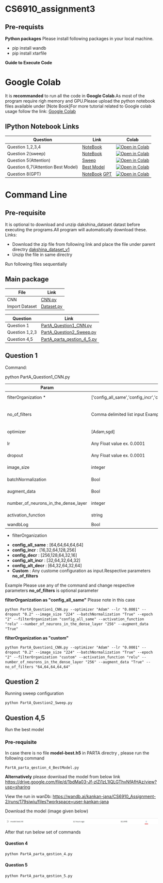 # CS6910_assignment3

## Pre-requists 

**Python packages**	
Please install following packages in your local machine.
- pip install wandb
- pip install xtarfile


**Guide to Execute Code**
# 
# Google Colab

 It is **recommanded** to run all the code in **Google Colab**.As most of the program require righ memory and GPU.Please upload the python notebook files available under [Note Book]For more tutorial related to Google colab usage follow the link: [Google Colab](https://colab.research.google.com/)
## IPython Notebook Links
 | Question  | Link  |Colab|
| --- | ----------- | ----------- | 
|Question 1,2,3,4 | [NoteBook](https://github.com/kankancs21m026/cs6910_assignment3/blob/main/DL_Assignment3_bestmodel.ipynb) | [![Open in Colab](https://colab.research.google.com/assets/colab-badge.svg)](https://colab.research.google.com/drive/1XvRNNd4p-Vi4hc9LFXQc6SavUvsSPr69?usp=sharing)|
|Question 2(sweep)| [NoteBook](https://github.com/kankancs21m026/cs6910_assignment3/blob/main/DL_Assignment3_Sweep.ipynb)|[![Open in Colab](https://colab.research.google.com/assets/colab-badge.svg)](https://colab.research.google.com/drive/1LzsiK231KS-TZJ66FlYm2-iAaRNMnZHg?usp=sharing)|
|Question 5(Attention)| [Sweep](https://github.com/kankancs21m026/cs6910_assignment3/blob/main/assignment_3_With_attention_sweep.ipynb)|[![Open in Colab](https://colab.research.google.com/assets/colab-badge.svg)](https://colab.research.google.com/drive/1LzsiK231KS-TZJ66FlYm2-iAaRNMnZHg?usp=sharing)|
|Question 6,7(Attention Best Model)| [Best Model](https://github.com/kankancs21m026/cs6910_assignment3/blob/main/DL_Assignment3_bestmodel_Attention.ipynb)|[![Open in Colab](https://colab.research.google.com/assets/colab-badge.svg)](https://colab.research.google.com/drive/1QVjyc5rBpiFiLJeU2XkpTwjNfKcs-egE?usp=sharing)|
|Question 8(GPT)| [NoteBook](https://github.com/kankancs21m026/cs6910_assignment3/blob/main/assignment_3_With_attention_sweep.ipynb) [GPT](https://github.com/kankancs21m026/cs6910_assignment3/blob/main/gpt2_code.ipynb)|[![Open in Colab](https://colab.research.google.com/assets/colab-badge.svg)](https://colab.research.google.com/drive/1OYdHwjafuuFax8KfG6zgV2Vzc2uIEb_-?usp=sharing)|

# Command Line

## Pre-requisite
It is optional to download and unzip dakshina_dataset datast before executing the programs.All program will automatically download these.
Links:
- Download the zip file from following link and place the file under parent directry 
[dakshina_dataset_v1]( https://storage.googleapis.com/gresearch/dakshina/dakshina_dataset_v1.0.tar)
- Unzip the file in same directry

Run following files sequentially

## Main package



 | File  | Link  |
| --- | ----------- | 
|CNN  | [CNN.py](https://github.com/kankancs21m026/cs6910_assignment2/blob/main/PART%20A/utility/CNN.py)|
|Import Dataset | [Dataset.py](https://github.com/kankancs21m026/cs6910_assignment2/blob/main/PART%20A/utility/Dataset.py)|



 | Question  | Link  |
| --- | ----------- | 
|Question 1| [PartA_Question1_CNN.py](https://github.com/kankancs21m026/cs6910_assignment2/blob/main/PART%20A/PartA_Question1_CNN.py)|
|Question 1,2,3| [PartA_Question2_Sweep.py](https://github.com/kankancs21m026/cs6910_assignment2/blob/main/PART%20A/PartA_Question2_Sweep.py)|
|Question 4,5| [PartA_parta_qestion_4_5.py](https://github.com/kankancs21m026/cs6910_assignment2/blob/main/PART%20A/PartA_parta_qestion_4_5.py)|


##  Question 1
Command:

python PartA_Question1_CNN.py 

| Param  | Accepted Values | Description|Required|
| --- | ----------- | ----------- |----------- |
|filterOrganization *| ['config_all_same','config_incr','config_decr','config_alt_incr','config_alt_decr','Custom']| Filter organization |Yes|
| no_of_filters |  Comma delimited list input Example "64,64,64,64,64"  | Name of the optimizer| Only when filterOrganization selected as **custom** |
| optimizer |  [Adam,sgd]  | Name of the optimizer|No|
| lr | Any Float value ex. 0.0001 |Learning Rates|No|
| dropout | Any Float value ex. 0.0001 |dropout Rates|No|
| image_size |  integer  |size of the image |No|
| batchNormalization |  Bool  |Batch Normalisation |No|
| augment_data |  Bool  |Preprocess data |No|
| number_of_neurons_in_the_dense_layer |  integer  |size of the dense layer |No|
| activation_function| string | Activation function|No|
| wandbLog |  Bool  |Log in Wandb  |No|
* filterOrganization
- **config_all_same** : [64,64,64,64,64]
- **config_incr** : [16,32,64,128,256]
- **config_decr** : [256,128,64,32,16]
- **config_alt_incr** : [32,64,32,64,32]
- **config_alt_decr** : [64,32,64,32,64]
- **Custom** :  Any custome configuration as input.Respective parameters **no_of_filters**

Example
Please use any of the command and change respective parameters **no_of_filters** is optional parameter

**filterOrganization as "config_all_same"** Please note in this case 
```
python PartA_Question1_CNN.py --optimizer "Adam" --lr "0.0001" --dropout "0.2" --image_size "224" --batchNormalization "True" --epoch "2" --filterOrganization "config_all_same" --activation_function "relu" --number_of_neurons_in_the_dense_layer "256" --augment_data "True" 
```

**filterOrganization as "custom"**
```
python PartA_Question1_CNN.py --optimizer "Adam" --lr "0.0001" --dropout "0.2" --image_size "224" --batchNormalization "True" --epoch "2" --filterOrganization "custom" --activation_function "relu" --number_of_neurons_in_the_dense_layer "256" --augment_data "True" --no_of_filters "64,64,64,64,64"
```



##  Question 2
Running sweep configuration
```
python PartA_Question2_Sweep.py
```



##  Question 4,5
Run the best model 

### Pre-requisite

In case there is no file **model-best.h5** in PARTA directry , please run the following command
```
PartA_parta_qestion_4_BestModel.py
```
**Alternatively** please download the model from below link 
https://drive.google.com/file/d/1bdMa03-Jf-zlZi1zL1IQLGThvNfAfHAz/view?usp=sharing

View the run in wanDb:
https://wandb.ai/kankan-jana/CS6910_Assignment-2/runs/179siwiu/files?workspace=user-kankan-jana

Download the model (image given below)

![image](https://github.com/kankancs21m026/cs6910_assignment2/blob/main/PART%20A/image/wandb.jpg)

After that  run below set of commands
#### Question 4

```
python PartA_parta_qestion_4.py
```
#### Question 5

```
python PartA_parta_qestion_5.py
```
